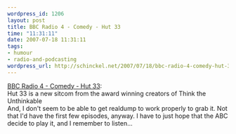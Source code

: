 ```yaml
--- 
wordpress_id: 1206
layout: post
title: BBC Radio 4 - Comedy - Hut 33
time: "11:31:11"
date: 2007-07-18 11:31:11
tags: 
- humour
- radio-and-podcasting
wordpress_url: http://schinckel.net/2007/07/18/bbc-radio-4-comedy-hut-33/
---
```

[BBC Radio 4 - Comedy - Hut 33][1]:   
Hut 33 is a new sitcom from the award winning creators of Think the Unthinkable   
And, I don't seem to be able to get realdump to work properly to grab it. Not that I'd have the first few episodes, anyway. I have to just hope that the ABC decide to play it, and I remember to listen... 

   [1]: http://www.bbc.co.uk/radio4/comedy/hut33.shtml


